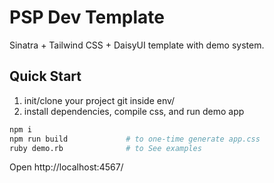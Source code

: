 # PSP Dev Template

Sinatra + Tailwind CSS + DaisyUI template with demo system.

## Quick Start

1. init/clone your project git inside env/
2. install dependencies, compile css, and run demo app

```bash
npm i
npm run build             # to one-time generate app.css
ruby demo.rb              # to See examples
```

Open http://localhost:4567/
